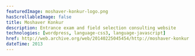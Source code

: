 ```yaml
---
featuredImage: moshaver-konkur-logo.png
hasScrollableImage: false
title: Moshaver Konkur
description: Entrance exam and field selection consulting website
technologies: [wordpress, language-css3, language-javascript]
href: http://web.archive.org/web/20140225045454/http://moshaver-konkur.ir/
dateTime: 2013
---
```

